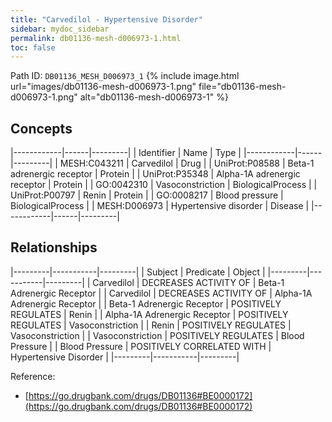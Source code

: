 ```yaml
---
title: "Carvedilol - Hypertensive Disorder"
sidebar: mydoc_sidebar
permalink: db01136-mesh-d006973-1.html
toc: false 
---
```



Path ID: `DB01136_MESH_D006973_1`
{% include image.html url="images/db01136-mesh-d006973-1.png" file="db01136-mesh-d006973-1.png" alt="db01136-mesh-d006973-1" %}

## Concepts

|------------|------|---------|
| Identifier | Name | Type    |
|------------|------|---------|
| MESH:C043211 | Carvedilol | Drug |
| UniProt:P08588 | Beta-1 adrenergic receptor | Protein |
| UniProt:P35348 | Alpha-1A adrenergic receptor | Protein |
| GO:0042310 | Vasoconstriction | BiologicalProcess |
| UniProt:P00797 | Renin | Protein |
| GO:0008217 | Blood pressure | BiologicalProcess |
| MESH:D006973 | Hypertensive disorder | Disease |
|------------|------|---------|

## Relationships

|---------|-----------|---------|
| Subject | Predicate | Object  |
|---------|-----------|---------|
| Carvedilol | DECREASES ACTIVITY OF | Beta-1 Adrenergic Receptor |
| Carvedilol | DECREASES ACTIVITY OF | Alpha-1A Adrenergic Receptor |
| Beta-1 Adrenergic Receptor | POSITIVELY REGULATES | Renin |
| Alpha-1A Adrenergic Receptor | POSITIVELY REGULATES | Vasoconstriction |
| Renin | POSITIVELY REGULATES | Vasoconstriction |
| Vasoconstriction | POSITIVELY REGULATES | Blood Pressure |
| Blood Pressure | POSITIVELY CORRELATED WITH | Hypertensive Disorder |
|---------|-----------|---------|

Reference: 
  - [https://go.drugbank.com/drugs/DB01136#BE0000172](https://go.drugbank.com/drugs/DB01136#BE0000172)
